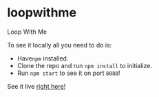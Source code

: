loopwithme
==========

Loop With Me

To see it locally all you need to do is:
 * Have`npm` installed.
 * Clone the repo and run `npm install` to initialize.
 * Run `npm start` to see it on port `8080`!

See it live [right here!](http://zopf.github.io/loopwithme/)
